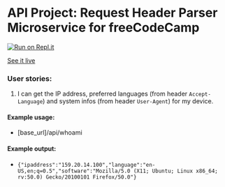 # API Project: Request Header Parser Microservice for freeCodeCamp

[![Run on Repl.it](https://repl.it/badge/github/freeCodeCamp/boilerplate-project-headerparser)](https://repl.it/github/freeCodeCamp/boilerplate-project-headerparser)

[See it live](https://fcc-service-headerparser.herokuapp.com/)

### User stories:

1. I can get the IP address, preferred languages (from header `Accept-Language`) and system infos (from header `User-Agent`) for my device.

#### Example usage:

- [base_url]/api/whoami

#### Example output:

- `{"ipaddress":"159.20.14.100","language":"en-US,en;q=0.5","software":"Mozilla/5.0 (X11; Ubuntu; Linux x86_64; rv:50.0) Gecko/20100101 Firefox/50.0"}`
